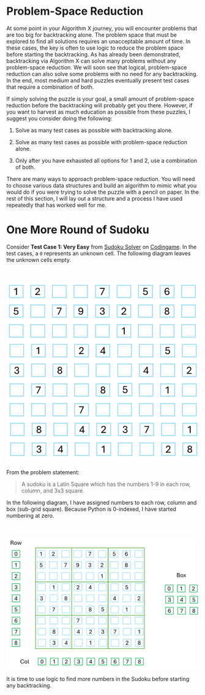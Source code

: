 # Problem-Space Reduction

At some point in your Algorithm X journey, you will encounter problems that are too big for backtracking alone. The problem space that must be explored to find all solutions requires an unacceptable amount of time. In these cases, the key is often to use logic to reduce the problem space before starting the backtracking. As has already been demonstrated, backtracking via Algorithm X can solve many problems without any problem-space reduction. We will soon see that logical, problem-space reduction can also solve some problems with no need for any backtracking. In the end, most medium and hard puzzles eventually present test cases that require a combination of both.

If simply solving the puzzle is your goal, a small amount of problem-space reduction before the backtracking will probably get you there. However, if you want to harvest as much education as possible from these puzzles, I suggest you consider doing the following:

1. Solve as many test cases as possible with backtracking alone.

1. Solve as many test cases as possible with problem-space reduction alone.

1. Only after you have exhausted all options for 1 and 2, use a combination of both.

There are many ways to approach problem-space reduction. You will need to choose various data structures and build an algorithm to mimic what you would do if you were trying to solve the puzzle with a pencil on paper. In the rest of this section, I will lay out a structure and a process I have used repeatedly that has worked well for me.

# One More Round of Sudoku

Consider __Test Case 1: Very Easy__ from [Sudoku Solver](https://www.codingame.com/training/medium/sudoku-solver) on [Codingame](https://www.codingame.com). In the test cases, a `0` represents an unknown cell. The following diagram leaves the unknown cells empty.

<BR><BR>
![Sudoku Test Case 1](sudoku01.png)
<BR>

From the problem statement:

>A sudoku is a Latin Square which has the numbers 1-9 in each row, column, and 3x3 square.

In the following diagram, I have assigned numbers to each row, column and box (sub-grid square). Because Python is 0-indexed, I have started numbering at zero.

<BR><BR>
![Rows, Columns and Boxes](sudoku02.png)
<BR>

It is time to use logic to find more numbers in the Sudoku before starting any backtracking.
